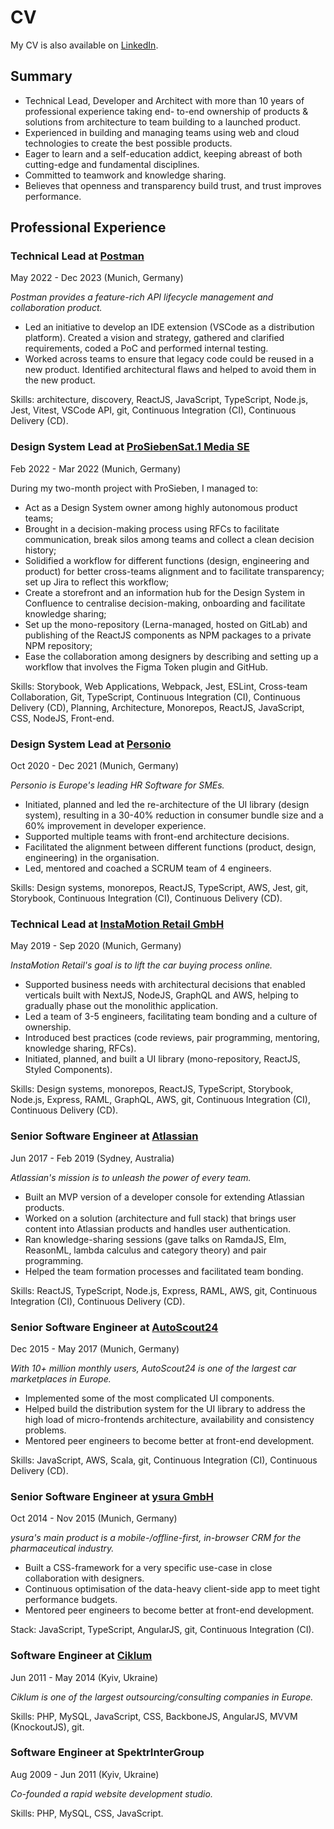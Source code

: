 # CV

My CV is also available on [LinkedIn](https://www.linkedin.com/in/ivandemchenko/).

## Summary

- Technical Lead, Developer and Architect with more than 10 years of professional experience taking end-
to-end ownership of products & solutions from architecture to team building to a launched product.
- Experienced in building and managing teams using web and cloud technologies to create the best
possible products.
- Eager to learn and a self-education addict, keeping abreast of both cutting-edge and fundamental
disciplines.
- Committed to teamwork and knowledge sharing.
- Believes that openness and transparency build trust, and trust improves performance.

## Professional Experience

### Technical Lead at [Postman](https://www.postman.com/)

May 2022 - Dec 2023 (Munich, Germany)

_Postman provides a feature-rich API lifecycle management and collaboration product._

- Led an initiative to develop an IDE extension (VSCode as a distribution platform). Created a vision and strategy, gathered and clarified requirements, coded a PoC and performed internal testing.
- Worked across teams to ensure that legacy code could be reused in a new product. Identified
architectural flaws and helped to avoid them in the new product.

Skills: architecture, discovery, ReactJS, JavaScript, TypeScript, Node.js, Jest, Vitest, VSCode API, git, Continuous Integration (CI), Continuous Delivery (CD).

### Design System Lead at [ProSiebenSat.1 Media SE](https://www.prosiebensat1.com/)

Feb 2022 - Mar 2022 (Munich, Germany)

During my two-month project with ProSieben, I managed to:

- Act as a Design System owner among highly autonomous product teams;
- Brought in a decision-making process using RFCs to facilitate communication, break silos among teams and collect a clean decision history;
- Solidified a workflow for different functions (design, engineering and product) for better cross-teams alignment and to facilitate transparency; set up Jira to reflect this workflow;
- Create a storefront and an information hub for the Design System in Confluence to centralise decision-making, onboarding and facilitate knowledge sharing;
- Set up the mono-repository (Lerna-managed, hosted on GitLab) and publishing of the ReactJS components as NPM packages to a private NPM repository;
- Ease the collaboration among designers by describing and setting up a workflow that involves the Figma Token plugin and GitHub.

Skills: Storybook, Web Applications, Webpack, Jest, ESLint, Cross-team Collaboration, Git, TypeScript, Continuous Integration (CI), Continuous Delivery (CD), Planning, Architecture, Monorepos, ReactJS, JavaScript, CSS, NodeJS, Front-end.

### Design System Lead at [Personio](https://www.personio.com/)

Oct 2020 - Dec 2021 (Munich, Germany)

_Personio is Europe's leading HR Software for SMEs._

- Initiated, planned and led the re-architecture of the UI library (design system), resulting in a 30-40%
reduction in consumer bundle size and a 60% improvement in developer experience.
- Supported multiple teams with front-end architecture decisions.
- Facilitated the alignment between different functions (product, design, engineering) in the organisation.
- Led, mentored and coached a SCRUM team of 4 engineers.

Skills: Design systems, monorepos, ReactJS, TypeScript, AWS, Jest, git, Storybook, Continuous Integration (CI), Continuous Delivery (CD).

### Technical Lead at [InstaMotion Retail GmbH](https://www.instamotion.com/)

May 2019 - Sep 2020 (Munich, Germany)

_InstaMotion Retail's goal is to lift the car buying process online._

- Supported business needs with architectural decisions that enabled verticals built with NextJS, NodeJS,
GraphQL and AWS, helping to gradually phase out the monolithic application.
- Led a team of 3-5 engineers, facilitating team bonding and a culture of ownership.
- Introduced best practices (code reviews, pair programming, mentoring, knowledge sharing, RFCs).
- Initiated, planned, and built a UI library (mono-repository, ReactJS, Styled Components).

Skills: Design systems, monorepos, ReactJS, TypeScript, Storybook, Node.js, Express, RAML, GraphQL,
AWS, git, Continuous Integration (CI), Continuous Delivery (CD).

### Senior Software Engineer at [Atlassian](https://www.atlassian.com/)

Jun 2017 - Feb 2019 (Sydney, Australia)

_Atlassian's mission is to unleash the power of every team._

- Built an MVP version of a developer console for extending Atlassian products.
- Worked on a solution (architecture and full stack) that brings user content into Atlassian products and
handles user authentication.
- Ran knowledge-sharing sessions (gave talks on RamdaJS, Elm, ReasonML, lambda calculus and
category theory) and pair programming.
- Helped the team formation processes and facilitated team bonding.

Skills: ReactJS, TypeScript, Node.js, Express, RAML, AWS, git, Continuous Integration (CI), Continuous Delivery (CD).

### Senior Software Engineer at [AutoScout24](https://www.autoscout24.de/)

Dec 2015 - May 2017 (Munich, Germany)

_With 10+ million monthly users, AutoScout24 is one of the largest car marketplaces in Europe._

- Implemented some of the most complicated UI components.
- Helped build the distribution system for the UI library to address the high load of micro-frontends
architecture, availability and consistency problems.
- Mentored peer engineers to become better at front-end development.

Skills: JavaScript, AWS, Scala, git, Continuous Integration (CI), Continuous Delivery (CD).

### Senior Software Engineer at [ysura GmbH](https://www.ysura.com/)

Oct 2014 - Nov 2015 (Munich, Germany)

_ysura's main product is a mobile-/offline-first, in-browser CRM for the pharmaceutical industry._

- Built a CSS-framework for a very specific use-case in close collaboration with designers.
- Continuous optimisation of the data-heavy client-side app to meet tight performance budgets.
- Mentored peer engineers to become better at front-end development.

Stack: JavaScript, TypeScript, AngularJS, git, Continuous Integration (CI).

### Software Engineer at [Ciklum](https://www.ciklum.com/)

Jun 2011 - May 2014 (Kyiv, Ukraine)

_Ciklum is one of the largest outsourcing/consulting companies in Europe._

Skills: PHP, MySQL, JavaScript, CSS, BackboneJS, AngularJS, MVVM (KnockoutJS), git.

### Software Engineer at SpektrInterGroup

Aug 2009 - Jun 2011 (Kyiv, Ukraine)

_Co-founded a rapid website development studio._

Skills: PHP, MySQL, CSS, JavaScript.
